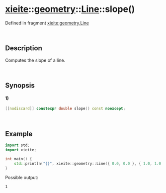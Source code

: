 # [xieite](../../../../../xieite.md)\:\:[geometry](../../../../../geometry.md)\:\:[Line<Arithmetic>](../../../line.md)\:\:slope\(\)
Defined in fragment [xieite:geometry.Line](../../../../../../src/geometry/line.cpp)

&nbsp;

## Description
Computes the slope of a line.

&nbsp;

## Synopsis
#### 1)
```cpp
[[nodiscard]] constexpr double slope() const noexcept;
```

&nbsp;

## Example
```cpp
import std;
import xieite;

int main() {
    std::println("{}", xieite::geometry::Line({ 0.0, 0.0 }, { 1.0, 1.0 }).slope());
}
```
Possible output:
```
1
```
